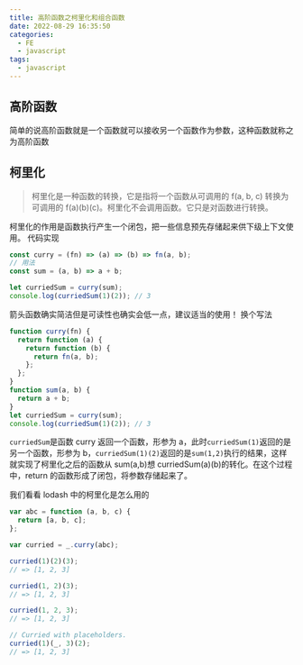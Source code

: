 ```yaml
---
title: 高阶函数之柯里化和组合函数
date: 2022-08-29 16:35:50
categories:
  - FE
  - javascript
tags:
  - javascript
---
```


## 高阶函数

简单的说高阶函数就是一个函数就可以接收另一个函数作为参数，这种函数就称之为高阶函数

## 柯里化

> 柯里化是一种函数的转换，它是指将一个函数从可调用的 f(a, b, c) 转换为可调用的 f(a)(b)(c)。柯里化不会调用函数。它只是对函数进行转换。

柯里化的作用是函数执行产生一个闭包，把一些信息预先存储起来供下级上下文使用。
代码实现

```javascript
const curry = (fn) => (a) => (b) => fn(a, b);
// 用法
const sum = (a, b) => a + b;

let curriedSum = curry(sum);
console.log(curriedSum(1)(2)); // 3
```

箭头函数确实简洁但是可读性也确实会低一点，建议适当的使用！
换个写法

```javascript
function curry(fn) {
  return function (a) {
    return function (b) {
      return fn(a, b);
    };
  };
}
function sum(a, b) {
  return a + b;
}
let curriedSum = curry(sum);
console.log(curriedSum(1)(2)); // 3
```

`curriedSum`是函数 curry 返回一个函数，形参为 a，此时`curriedSum(1)`返回的是另一个函数，形参为 b，`curriedSum(1)(2)`返回的是`sum(1,2)`执行的结果，这样就实现了柯里化之后的函数从 sum(a,b)想 curriedSum(a)(b)的转化。在这个过程中，return 的函数形成了闭包，将参数存储起来了。

我们看看 lodash 中的柯里化是怎么用的

```js
var abc = function (a, b, c) {
  return [a, b, c];
};

var curried = _.curry(abc);

curried(1)(2)(3);
// => [1, 2, 3]

curried(1, 2)(3);
// => [1, 2, 3]

curried(1, 2, 3);
// => [1, 2, 3]

// Curried with placeholders.
curried(1)(_, 3)(2);
// => [1, 2, 3]
```
